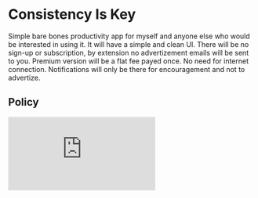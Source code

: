 # Consistency Is Key
Simple bare bones productivity app for myself and anyone else who would be interested in using it.
It will have a simple and clean UI.
There will be no sign-up or subscription, by extension no advertizement emails will be sent to you.
Premium version will be a flat fee payed once.
No need for internet connection.
Notifications will only be there for encouragement and not to advertize.

## Policy
![Policy Meme](https://github.com/henryorsborn/simple_productivity_app/edit/main/README.md)

